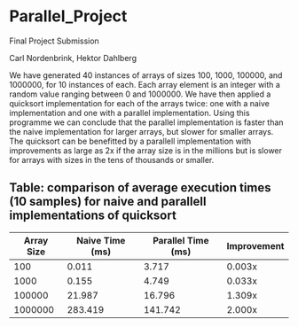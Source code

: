 # Parallel_Project
Final Project Submission

Carl Nordenbrink, Hektor Dahlberg

We have generated 40 instances of arrays of sizes 100, 1000, 100000, and 1000000, for 10 instances of each.
Each array element is an integer with a random value ranging between 0 and 1000000.
We have then applied a quicksort implementation for each of the arrays twice: one with a naive implementation and one with a parallel implementation.
Using this programme we can conclude that the parallel implementation is faster than the naive implementation for larger arrays, but slower for smaller arrays.
The quicksort can be benefitted by a parallell implementation with improvements as large as 2x if the array size is in the millions but is slower for arrays with sizes in the tens of thousands or smaller.


## Table: comparison of average execution times (10 samples) for naive and parallell implementations of quicksort
| Array Size   | Naive Time (ms) | Parallel Time (ms) | Improvement |
|--------------|-----------------|--------------------|-------------|
| 100          | 0.011           | 3.717              | 0.003x	    |
| 1000         | 0.155           | 4.749              | 0.033x      |
| 100000       | 21.987          | 16.796             | 1.309x      |
| 1000000      | 283.419         | 141.742            | 2.000x      |
